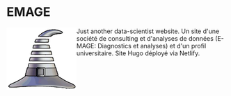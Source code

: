 # EMAGE



<img src='https://github.com/Clement-LVD/EMAGE/blob/main/assets/media/icon.png' alt= "Logo animé" style="height: 145px; float: left"> Just another data-scientist website. Un site d'une société de consulting et d'analyses de données (E-MAGE: Diagnostics et analyses) et d'un profil universitaire. Site Hugo déployé via Netlify.